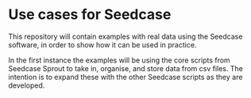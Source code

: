 # Use cases for Seedcase

This repository will contain examples with real data using the Seedcase
software, in order to show how it can be used in practice.

In the first instance the examples will be using the core scripts from
Seedcase Sprout to take in, organise, and store data from csv files. The
intention is to expand these with the other Seedcase scripts as they are
developed.
